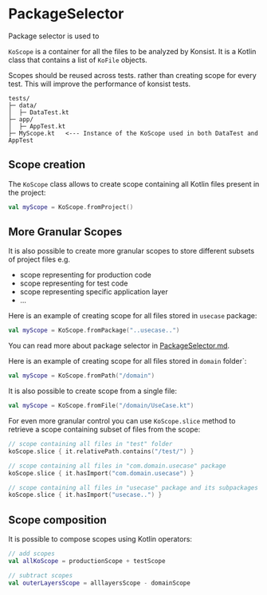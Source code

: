 # PackageSelector

Package selector is used to

`KoScope` is a container for all the files to be analyzed by Konsist. It is a Kotlin class that contains a list of
`KoFile` objects.

Scopes should be reused across tests. rather than creating scope for every test. This will improve the performance of
konsist tests.

```
tests/
├─ data/
│  ├─ DataTest.kt
├─ app/
│  ├─ AppTest.kt
├─ MyScope.kt   <--- Instance of the KoScope used in both DataTest and AppTest

```

## Scope creation

The `KoScope` class allows to create scope containing all Kotlin files present in the project:

```kotlin
val myScope = KoScope.fromProject()

```

## More Granular Scopes

It is also possible to create more granular scopes to store different subsets of project files e.g.
- scope representing for production code
- scope representing for test code
- scope representing specific application layer
- ...

Here is an example of creating scope for all files stored in `usecase` package:

```kotlin
val myScope = KoScope.fromPackage("..usecase..")
```

You can read more about package selector in [PackageSelector.md](PackageSelector.md).

Here is an example of creating scope for all files stored in `domain` folder`:

```kotlin
val myScope = KoScope.fromPath("/domain")
```

It is also possible to create scope from a single file:

```kotlin
val myScope = KoScope.fromFile("/domain/UseCase.kt")
``` 

For even more granular control you can use `KoScope.slice` method to retrieve a scope containing subset of files 
from the scope:

```kotlin
// scope containing all files in "test" folder
koScope.slice { it.relativePath.contains("/test/") }

// scope containing all files in "com.domain.usecase" package
koScope.slice { it.hasImport("com.domain.usecase") }

// scope containing all files in "usecase" package and its subpackages
koScope.slice { it.hasImport("usecase..") }
```

## Scope composition

It is possible to compose scopes using Kotlin operators:

```kotlin
// add scopes
val allKoScope = productionScope + testScope

// subtract scopes
val outerLayersScope = alllayersScope - domainScope
```
